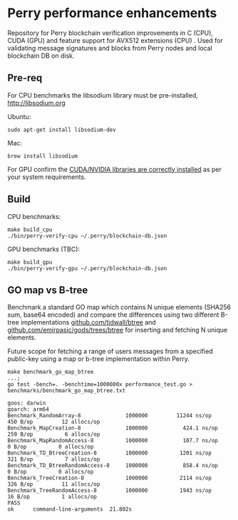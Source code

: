 # Perry performance enhancements

Repository for Perry blockchain verification improvements in C (CPU), CUDA (GPU) and feature support for AVX512 extensions (CPU) . Used for validating message signatures and blocks from Perry nodes and local blockchain DB on disk.

## Pre-req

For CPU benchmarks the libsodium library must be pre-installed, http://libsodium.org

Ubuntu:

```
sudo apt-get install libsodium-dev
```

Mac:

```
brew install libsodium
```

For GPU confirm the [CUDA/NVIDIA libraries are correctly installed](https://docs.nvidia.com/cuda/cuda-installation-guide-linux/index.html) as per your system requirements.

## Build

CPU benchmarks:

```
make build_cpu
./bin/perry-verify-cpu ~/.perry/blockchain-db.json
```

GPU benchmarks (TBC):

```
make build_gpu
./bin/perry-verify-gpu ~/.perry/blockchain-db.json
```

## GO map vs B-tree 

Benchmark a standard GO map which contains N unique elements (SHA256 sum, base64 encoded) and compare the differences using two different B-tree implementations [github.com/tidwall/btree](github.com/tidwall/btree) and [github.com/emirpasic/gods/trees/btree](github.com/emirpasic/gods/trees/btree) for inserting and fetching N unique elements.

Future scope for fetching a range of users messages from a specified public-key using a map or b-tree implementation within Perry.

```
make benchmark_go_map_btree
...;
go test -bench=. -benchtime=1000000x performance_test.go > benchmarks/benchmark_go_map_btree.txt
```

```
goos: darwin
goarch: arm64
Benchmark_RandomArray-8            	 1000000	     11244 ns/op	     450 B/op	      12 allocs/op
Benchmark_MapCreation-8            	 1000000	       424.1 ns/op	     259 B/op	       6 allocs/op
Benchmark_MapRandomAccess-8        	 1000000	       107.7 ns/op	       0 B/op	       0 allocs/op
Benchmark_TD_BtreeCreation-8       	 1000000	      1201 ns/op	     321 B/op	       7 allocs/op
Benchmark_TD_BtreeRandomAccess-8   	 1000000	       858.4 ns/op	       0 B/op	       0 allocs/op
Benchmark_TreeCreation-8           	 1000000	      2114 ns/op	     326 B/op	      11 allocs/op
Benchmark_TreeRandomAccess-8       	 1000000	      1943 ns/op	      16 B/op	       1 allocs/op
PASS
ok  	command-line-arguments	21.802s
```

